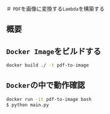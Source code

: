 ＃ `PDF`を画像に変換する`Lambda`を構築する

## 概要

## `Docker Image`をビルドする

```sh
docker build ./ -t pdf-to-image
```

## `Docker`の中で動作確認

```sh
docker run -it pdf-to-image bash
$ python main.py
```
